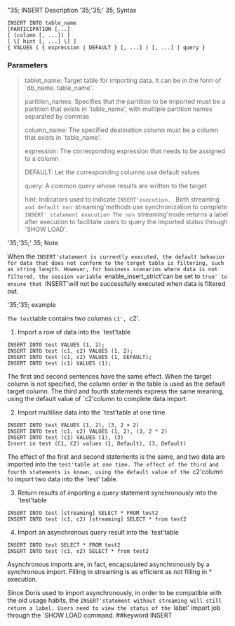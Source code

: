 "35; INSERT
Description
'35;'35;' 35; Syntax

```
INSERT INTO table_name
[PARTICIPATION [...]
[ (column [, ...]) ]
[ \[ hint [, ...] \] ]
{ VALUES ( { expression | DEFAULT } [, ...] ) [, ...] | query }
```

### Parameters

> tablet_name: Target table for importing data. It can be in the form of `db_name. table_name'.
>
> partition_names: Specifies that the partition to be imported must be a partition that exists in `table_name', with multiple partition names separated by commas
>
> column_name: The specified destination column must be a column that exists in `table_name'.
>
> expression: The corresponding expression that needs to be assigned to a column
>
> DEFAULT: Let the corresponding columns use default values
>
> query: A common query whose results are written to the target
>
> hint: Indicators used to indicate `INSERT'execution. ` Both streaming `and default non `streaming'methods use synchronization to complete `INSERT' statement execution
> The non `streaming'mode returns a label after execution to facilitate users to query the imported status through `SHOW LOAD'.

'35;'35;' 35; Note

When the `INSERT'statement is currently executed, the default behavior for data that does not conform to the target table is filtering, such as string length. However, for business scenarios where data is not filtered, the session variable `enable_insert_strict'can be set to `true' to ensure that `INSERT'will not be successfully executed when data is filtered out.

'35;'35; example

` The test `table contains two columns `c1', `c2'.

1. Import a row of data into the `test'table

```
INSERT INTO test VALUES (1, 2);
INSERT INTO test (c1, c2) VALUES (1, 2);
INSERT INTO test (c1, c2) VALUES (1, DEFAULT);
INSERT INTO test (c1) VALUES (1);
```

The first and second sentences have the same effect. When the target column is not specified, the column order in the table is used as the default target column.
The third and fourth statements express the same meaning, using the default value of `c2'column to complete data import.

2. Import multiline data into the `test'table at one time

```
INSERT INTO test VALUES (1, 2), (3, 2 + 2)
INSERT INTO test (c1, c2) VALUES (1, 2), (3, 2 * 2)
INSERT INTO test (c1) VALUES (1), (3)
Insert in test (C1, C2) values (1, Default), (3, Default)
```

The effect of the first and second statements is the same, and two data are imported into the `test'table at one time.
The effect of the third and fourth statements is known, using the default value of the `c2'column to import two data into the `test' table.

3. Return results of importing a query statement synchronously into the `test'table

```
INSERT INTO test [streaming] SELECT * FROM test2
INSERT INTO test (c1, c2) [streaming] SELECT * from test2
```

4. Import an asynchronous query result into the `test'table

```
INSERT INTO test SELECT * FROM test2
INSERT INTO test (c1, c2) SELECT * from test2
```

Asynchronous imports are, in fact, encapsulated asynchronously by a synchronous import. Filling in streaming is as efficient as not filling in * execution.

Since Doris used to import asynchronously, in order to be compatible with the old usage habits, the `INSERT'statement without streaming will still return a label. Users need to view the status of the `label' import job through the `SHOW LOAD command.
##keyword
INSERT
